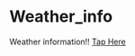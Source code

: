 # Weather_info
Weather information!! [Tap Here](https://gagankumard.github.io/Weather_info/Weather-gh-pages/dist/index.html)
